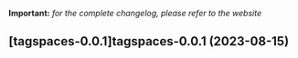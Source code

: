 **Important:**
*for the complete changelog, please refer to the website*




## [tagspaces-0.0.1]tagspaces-0.0.1 (2023-08-15)

